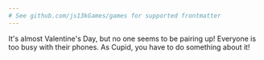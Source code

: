 ```yaml
---
# See github.com/js13kGames/games for supported frontmatter
---
```

It's almost Valentine's Day, but no one seems to be pairing up! Everyone is too busy with their phones.
As Cupid, you have to do something about it!